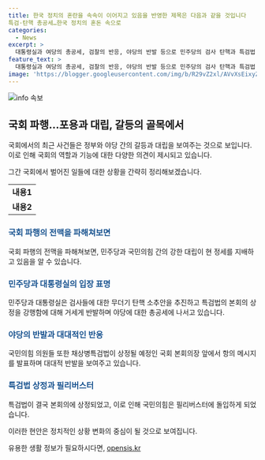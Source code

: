 ```yaml
---
title: 한국 정치의 혼란을 속속이 이어지고 있음을 반영한 제목은 다음과 같을 것입니다
특검·탄핵 총공세…한국 정치의 혼돈 속으로
categories:
  - News
excerpt: >
  대통령실과 여당의 총공세, 검찰의 반응, 야당의 반발 등으로 민주당의 검사 탄핵과 특검법 상정에 대한 논란이 고조되고 있습니다. 대통령실은 민주당을 강하게 비판하며 반문명적 헌정파괴를 중단하라고 촉구하고, 검찰과 전·현직 검사들도 명백한 반발을 보이고 있습니다. 이에 국민의힘은 필리버스터에 돌입하여 특검법 상정을 반대하고 있습니다. 이러한 갈등으로 인해 정국의 긴장감이 고조되고 있습니다.
feature_text: >
  대통령실과 여당의 총공세, 검찰의 반응, 야당의 반발 등으로 민주당의 검사 탄핵과 특검법 상정에 대한 논란이 고조되고 있습니다. 대통령실은 민주당을 강하게 비판하며 반문명적 헌정파괴를 중단하라고 촉구하고, 검찰과 전·현직 검사들도 명백한 반발을 보이고 있습니다. 이에 국민의힘은 필리버스터에 돌입하여 특검법 상정을 반대하고 있습니다. 이러한 갈등으로 인해 정국의 긴장감이 고조되고 있습니다.
image: 'https://blogger.googleusercontent.com/img/b/R29vZ2xl/AVvXsEixyZcFfHzMRdzZMjFBmAUKJYCLCGyLL1o632UiGVXcaFdKo_bkvkuCioo0uUKlGfBVcT3P84aROyZIXSBEx3Aw5nCQ3pTgDom1WDC4m8eifvWiAmWEEVb4x6G_l8C0QH225ldMjyaFvpxGEBGNO37VmDTDMHGhJPq73UglMfDca1-0aw/s1600/blogspot.png'
---
```


<p><img src="https://blogger.googleusercontent.com/img/b/R29vZ2xl/AVvXsEixyZcFfHzMRdzZMjFBmAUKJYCLCGyLL1o632UiGVXcaFdKo_bkvkuCioo0uUKlGfBVcT3P84aROyZIXSBEx3Aw5nCQ3pTgDom1WDC4m8eifvWiAmWEEVb4x6G_l8C0QH225ldMjyaFvpxGEBGNO37VmDTDMHGhJPq73UglMfDca1-0aw/s1600/blogspot.png" alt="info 속보" /></p>

<h2 data-ke-size="size26">국회 파행…포용과 대립, 갈등의 골목에서</h2>

<p>국회에서의 최근 사건들은 정부와 야당 간의 갈등과 대립을 보여주는 것으로 보입니다. 이로 인해 국회의 역할과 기능에 대한 다양한 의견이 제시되고 있습니다. </p>

<p data-ke-size="size16">그간 국회에서 벌어진 일들에 대한 상황을 간략히 정리해보겠습니다.</p>

<table>
    <tbody>
        <tr>
            <td style="text-align: center; height: 17px;"><b>내용1</b></td>
        </tr>
        <tr>
            <td style="text-align: center; height: 17px;"><b>내용2</b></td>
        </tr>
    </tbody>
</table>

<h3><b><span style="color: #1a5490;">국회 파행의 전맥을 파해쳐보면</span></b></h3>

<p>국회 파행의 전맥을 파해쳐보면, 민주당과 국민의힘 간의 강한 대립이 현 정세를 지배하고 있음을 알 수 있습니다.</p>

<h3><b><span style="color: #1a5490;">민주당과 대통령실의 입장 표명</span></b></h3>

<p>민주당과 대통령실은 검사들에 대한 무더기 탄핵 소추안을 추진하고 특검법의 본회의 상정을 강행함에 대해 거세게 반발하며 야당에 대한 총공세에 나서고 있습니다.</p>

<h3><b><span style="color: #1a5490;">야당의 반발과 대대적인 반응</span></b></h3>

<p>국민의힘 의원들 또한 채상병특검법이 상정될 예정인 국회 본회의장 앞에서 항의 메시지를 발표하며 대대적 반발을 보여주고 있습니다. </p>

<h3><b><span style="color: #1a5490;">특검법 상정과 필리버스터</span></b></h3>

<p>특검법이 결국 본회의에 상정되었고, 이로 인해 국민의힘은 필리버스터에 돌입하게 되었습니다.</p>

<p>이러한 현안은 정치적인 상황 변화의 중심이 될 것으로 보여집니다.</p>
유용한 생활 정보가 필요하시다면, <a href="https://opensis.kr" rel="dofollow">opensis.kr</a>


